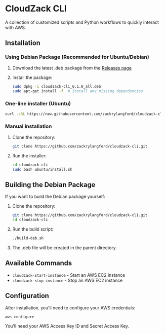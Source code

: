 # CloudZack CLI

A collection of customized scripts and Python workflows to quickly interact with AWS.

## Installation

### Using Debian Package (Recommended for Ubuntu/Debian)

1. Download the latest .deb package from the [Releases page](https://github.com/zackrylangford/cloudzack-cli/releases)

2. Install the package:
   ```bash
   sudo dpkg -i cloudzack-cli_0.1.0_all.deb
   sudo apt-get install -f  # Install any missing dependencies
   ```

### One-line installer (Ubuntu)

```bash
curl -sSL https://raw.githubusercontent.com/zackrylangford/cloudzack-cli/main/install.sh | sudo bash
```

### Manual installation

1. Clone the repository:
   ```bash
   git clone https://github.com/zackrylangford/cloudzack-cli.git
   ```

2. Run the installer:
   ```bash
   cd cloudzack-cli
   sudo bash ubuntu/install.sh
   ```

## Building the Debian Package

If you want to build the Debian package yourself:

1. Clone the repository:
   ```bash
   git clone https://github.com/zackrylangford/cloudzack-cli.git
   cd cloudzack-cli
   ```

2. Run the build script:
   ```bash
   ./build-deb.sh
   ```

3. The .deb file will be created in the parent directory.

## Available Commands

- `cloudzack-start-instance` - Start an AWS EC2 instance
- `cloudzack-stop-instance` - Stop an AWS EC2 instance

## Configuration

After installation, you'll need to configure your AWS credentials:

```bash
aws configure
```

You'll need your AWS Access Key ID and Secret Access Key.